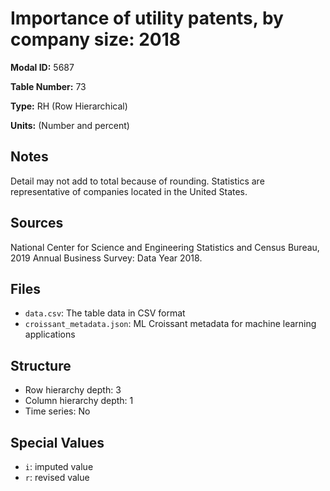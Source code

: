 # Importance of utility patents, by company size: 2018

**Modal ID:** 5687

**Table Number:** 73

**Type:** RH (Row Hierarchical)

**Units:** (Number and percent)

## Notes

Detail may not add to total because of rounding. Statistics are representative of companies located in the United States.

## Sources

National Center for Science and Engineering Statistics and Census Bureau, 2019 Annual Business Survey: Data Year 2018.

## Files

- `data.csv`: The table data in CSV format
- `croissant_metadata.json`: ML Croissant metadata for machine learning applications

## Structure

- Row hierarchy depth: 3
- Column hierarchy depth: 1
- Time series: No

## Special Values

- `i`: imputed value
- `r`: revised value
